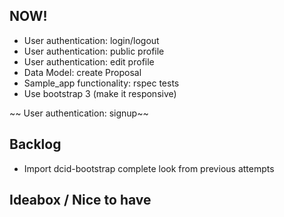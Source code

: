 ## NOW!

- User authentication: login/logout
- User authentication: public profile
- User authentication: edit profile
- Data Model: create Proposal
- Sample_app functionality: rspec tests
- Use bootstrap 3 (make it responsive)

~~ User authentication: signup~~


## Backlog

- Import dcid-bootstrap complete look from previous attempts


## Ideabox / Nice to have